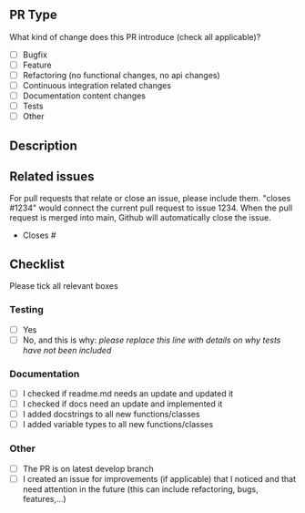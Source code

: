 ## PR Type
What kind of change does this PR introduce (check all applicable)?

- [ ] Bugfix
- [ ] Feature
- [ ] Refactoring (no functional changes, no api changes)
- [ ] Continuous integration related changes
- [ ] Documentation content changes
- [ ] Tests
- [ ] Other

## Description
## Related issues
For pull requests that relate or close an issue, please include them. "closes #1234" would connect the current pull
request to issue 1234. When the pull request is merged into main, Github will
automatically close the issue.

- Closes #

## Checklist
Please tick all relevant boxes
### Testing
- [ ] Yes
- [ ] No, and this is why: _please replace this line with details on why tests
      have not been included_
### Documentation
- [ ] I checked if readme.md needs an update and updated it
- [ ] I checked if docs need an update and implemented it
- [ ] I added docstrings to all new functions/classes
- [ ] I added variable types to all new functions/classes
### Other
- [ ] The PR is on latest develop branch
- [ ] I created an issue for improvements (if applicable) that I noticed and that need attention in the future (this can include refactoring, bugs, features,...)

